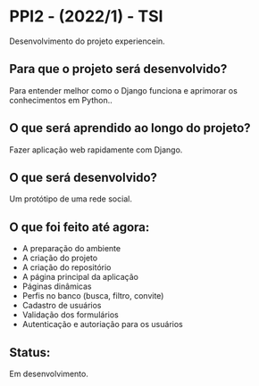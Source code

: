 # PPI2 - (2022/1) - TSI
Desenvolvimento do projeto experiencein.


## Para que o projeto será desenvolvido?
 Para entender melhor como o Django funciona e aprimorar os conhecimentos em Python..

## O que será aprendido ao longo do projeto?
 Fazer aplicação web rapidamente com Django.
 
## O que será desenvolvido?
 Um protótipo de uma rede social.
 
## O que foi feito até agora:
 - A preparação do ambiente
 - A criação do projeto
 - A criação do repositório
 - A página principal da aplicação
 - Páginas dinâmicas
 - Perfis no banco (busca, filtro, convite)
 - Cadastro de usuários
 - Validação dos formulários
 - Autenticação e autoriação para os usuários
 
 
 
## Status:
Em desenvolvimento.
